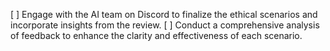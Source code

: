 [ ] Engage with the AI team on Discord to finalize the ethical scenarios and incorporate insights from the review.
[ ] Conduct a comprehensive analysis of feedback to enhance the clarity and effectiveness of each scenario.